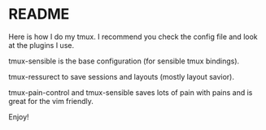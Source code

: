 # README

Here is how I do my tmux.
I recommend you check the config file and look at the plugins I use.

tmux-sensible is the base configuration (for sensible tmux bindings).

tmux-ressurect to save sessions and layouts (mostly layout savior).

tmux-pain-control and tmux-sensible saves lots of pain with pains and
is great for the vim friendly.

Enjoy!
